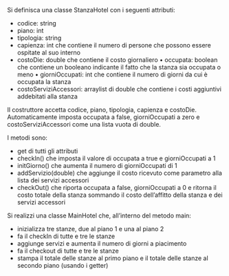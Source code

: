 Si definisca una classe StanzaHotel con i seguenti attributi:

- codice: string
- piano: int
- tipologia: string
- capienza: int che contiene il numero di persone che possono essere ospitate al suo interno
- costoDie: double che contiene il costo giornaliero
• occupata: boolean che contiene un booleano indicante il fatto che la stanza sia occupata o meno
• giorniOccupati: int che contiene il numero di giorni da cui è occupata la stanza
- costoServiziAccessori: arraylist di double che contiene i costi aggiuntivi addebitati alla stanza

Il costruttore accetta codice, piano, tipologia, capienza e costoDie. Automaticamente imposta occupata a false, giorniOccupati a zero e costoServiziAccessori come una lista vuota di double.

I metodi sono:

- get di tutti gli attributi
- checkIn() che imposta il valore di occupata a true e giorniOccupati a 1
- initGiorno() che aumenta il numero di giorniOccupati di 1
- addServizio(double) che aggiunge il costo ricevuto come parametro alla lista dei servizi accessori
- checkOut() che riporta occupata a false, giorniOccupati a 0 e ritorna il costo totale della stanza sommando il costo dell’affitto della stanza e dei servizi accessori

Si realizzi una classe MainHotel che, all’interno del metodo main:

- inizializza tre stanze, due al piano 1 e una al piano 2
- fa il checkIn di tutte e tre le stanze
- aggiunge servizi e aumenta il numero di giorni a piacimento
- fa il checkout di tutte e tre le stanze
- stampa il totale delle stanze al primo piano e il totale delle stanze al secondo piano (usando i getter)
